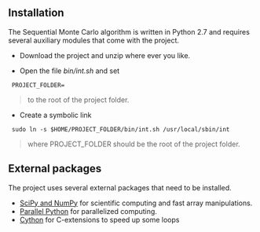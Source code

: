 ## Installation ##

The Sequential Monte Carlo algorithm is written in Python 2.7 and requires several auxiliary modules that come with the project.

  * Download the project and unzip where ever you like.

  * Open the file _bin/int.sh_ and set
```
 PROJECT_FOLDER=
```
> to the root of the project folder.

  * Create a symbolic link
```
 sudo ln -s $HOME/PROJECT_FOLDER/bin/int.sh /usr/local/sbin/int
```
> where PROJECT\_FOLDER should be the root of the project folder.

## External packages ##

The project uses several external packages that need to be installed.
  * [SciPy and NumPy](http://www.scipy.org/) for scientific computing and fast array manipulations.
  * [Parallel Python](http://www.parallelpython.com/) for parallelized computing.
  * [Cython](http://cython.org) for C-extensions to speed up some loops